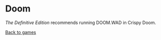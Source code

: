 # Doom

_The Definitive Edition_ recommends running DOOM.WAD in Crispy Doom.

[Back to games](/games)
